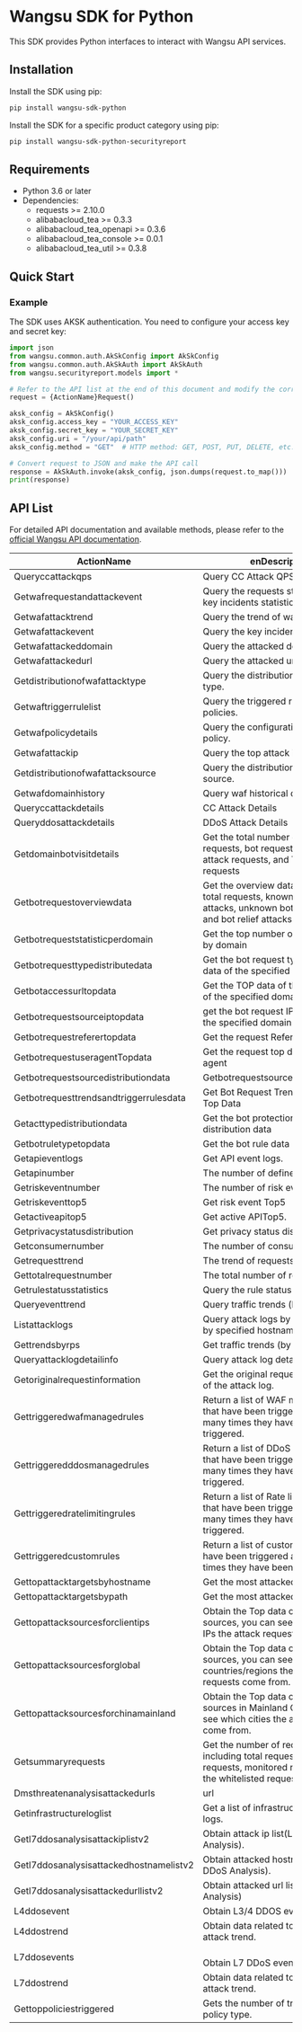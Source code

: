 # Wangsu SDK for Python

This SDK provides Python interfaces to interact with Wangsu API services.

## Installation

Install the SDK using pip:

```bash
pip install wangsu-sdk-python
```

Install the SDK for a specific product category using pip:

```bash
pip install wangsu-sdk-python-securityreport
```


## Requirements

- Python 3.6 or later
- Dependencies:
  - requests >= 2.10.0
  - alibabacloud_tea >= 0.3.3
  - alibabacloud_tea_openapi >= 0.3.6
  - alibabacloud_tea_console >= 0.0.1
  - alibabacloud_tea_util >= 0.3.8

## Quick Start

### Example

The SDK uses AKSK authentication. You need to configure your access key and secret key:

```python
import json
from wangsu.common.auth.AkSkConfig import AkSkConfig
from wangsu.common.auth.AkSkAuth import AkSkAuth
from wangsu.securityreport.models import *

# Refer to the API list at the end of this document and modify the corresponding {ActionName}, Method, Uri
request = {ActionName}Request()

aksk_config = AkSkConfig()
aksk_config.access_key = "YOUR_ACCESS_KEY"
aksk_config.secret_key = "YOUR_SECRET_KEY"
aksk_config.uri = "/your/api/path"
aksk_config.method = "GET"  # HTTP method: GET, POST, PUT, DELETE, etc.

# Convert request to JSON and make the API call
response = AkSkAuth.invoke(aksk_config, json.dumps(request.to_map()))
print(response)

```



## API List
For detailed API documentation and available methods, please refer to the [official Wangsu API documentation](https://www.wangsu.com/document/api-doc/Overview?productType=all).

| ActionName | enDescription | client_methods | uri |
| --- | --- | --- | --- |
| Queryccattackqps | Query CC Attack QPS | POST | /soc/api/report/Queryccattackqps |
| Getwafrequestandattackevent | Query the requests statistics and key incidents statistics. | POST | /api/waf/report/query-total-request |
| Getwafattacktrend | Query the trend of waf attack. | POST | /api/waf/report/query-attack-hit-trend |
| Getwafattackevent | Query the key incidents of domain. | POST | /api/waf/report/query-attack-event-list |
| Getwafattackeddomain | Query the attacked domain. | POST | /api/waf/report/query-attacked-domain-list |
| Getwafattackedurl | Query the attacked url. | POST | /api/waf/report/query-attacked-url-list |
| Getdistributionofwafattacktype | Query the distribution of waf attack type. | POST | /api/waf/report/query-top-by-attack-type |
| Getwaftriggerrulelist | Query the triggered rules and policies. | POST | /api/waf/report/query-trrigger-rule-list |
| Getwafpolicydetails | Query the configuration of waf policy. | POST | /api/waf/report/query-last-attack-info |
| Getwafattackip | Query the top attack ip of waf. | POST | /api/waf/report/query-attack-ip-list |
| Getdistributionofwafattacksource | Query the distribution of waf attack source. | POST | /api/waf/report/query-attack-country-list |
| Getwafdomainhistory | Query waf historical domains. | POST | /api/waf/report/query-waf-history-domain-list |
| Queryccattackdetails | CC Attack Details | POST | /soc/wss_report/shieldOverview/ccAttackDetails |
| Queryddosattackdetails | DDoS Attack Details | POST | /soc/wss_report/shieldOverview/ddosAttackDetails |
| Getdomainbotvisitdetails | Get the total number of domain requests, bot requests, bot relief attack requests, and Top5 bot type requests | POST | /api/bot/report/bot-visit-domain |
| Getbotrequestoverviewdata | Get the overview data, including: total requests, known bot type attacks, unknown bot type attacks, and bot relief attacks | POST | /api/bot/report/request-visit |
| Getbotrequeststatisticperdomain | Get the top number of  bot  requests  by domain | POST | /api/bot/report/bot-visit-domain-top |
| Getbotrequesttypedistributedata | Get the bot request type distribution data of the specified domain | POST | /api/bot/report/attack-type-distribute |
| Getbotaccessurltopdata | Get the TOP data of the request URL of the specified domain | POST | /api/bot/report/top-url |
| Getbotrequestsourceiptopdata | get the bot request IP TOP data of the specified domain | POST | /api/bot/report/top-ip |
| Getbotrequestreferertopdata | Get the request  Referer TOP data | POST | /api/bot/report/top-referer |
| GetbotrequestuseragentTopdata | Get the  request top data for user agent | POST | /api/bot/report/top-ua |
| Getbotrequestsourcedistributiondata | Getbotrequestsourcedistributiondata | POST | /api/bot/report/top-area |
| Getbotrequesttrendsandtriggerrulesdata | Get Bot Request Trends And Rules Top Data | POST | /api/bot/report/trend-rule |
| Getacttypedistributiondata | Get the bot protection action type distribution data | POST | /api/bot/report/act-type-distribute |
| Getbotruletypetopdata | Get the bot rule data | POST | /api/bot/report/top-rule-type |
| Getapieventlogs | Get API event logs. | POST | /api/sam/attack-log/query-attack-log |
| Getapinumber | The number of defined api. | POST | /api/sam/view-api-count |
| Getriskeventnumber | The number of risk events. | POST | /api/sam/view-attack-count |
| Getriskeventtop5 | Get risk event Top5 | POST | /api/sam/view-attack-type-top5 |
| Getactiveapitop5 | Get active APITop5. | POST | /api/sam/view-call-api-top5 |
| Getprivacystatusdistribution | Get privacy status distribution. | POST | /api/sam/view-conceal-count |
| Getconsumernumber | The number of consumers. | POST | /api/sam/view-consumer-count |
| Getrequesttrend | The trend of requests | POST | /api/sam/view-request-trend |
| Gettotalrequestnumber | The total number of requests | POST | /api/sam/view-total-call-count |
| Getrulestatusstatistics | Query the rule status statistics.<br> | POST | /api/waf/report/get-ruleStatus-statistics |
| Queryeventtrend | Query traffic trends (by requests). | POST | /api/v1/overview/trend-info |
| Listattacklogs | Query attack logs by policy type or by specified hostnames. | POST | /api/v1/attack-log/attack-log-list |
| Gettrendsbyrps | Get traffic trends (by rps). | POST | /api/v1/overview/trend-info-qps |
| Queryattacklogdetailinfo | Query attack log details. | POST | /api/v1/attack-log/all-detail-info |
| Getoriginalrequestinformation | Get the original request information of the attack log. | POST | /api/v1/attack-log/original-request-info |
| Gettriggeredwafmanagedrules | Return a list of WAF managed rules that have been triggered and how many times they have been triggered. | POST | /api/v1/situation/waf-rule-hit |
| Gettriggeredddosmanagedrules | Return a list of DDoS managed rules that have been triggered and how many times they have been triggered. | POST | /api/v1/situation/ddos-rule-hit |
| Gettriggeredratelimitingrules | Return a list of Rate limiting rules that have been triggered and how many times they have been triggered. | POST | /api/v1/situation/rate-limit-rule-hit |
| Gettriggeredcustomrules | Return a list of custom rules that have been triggered and how many times they have been triggered. | POST | /api/v1/situation/customize-rule-hit |
| Gettopattacktargetsbyhostname | Get the most attacked hostnames. | POST | /api/v1/situation/target-domain |
| Gettopattacktargetsbypath | Get the most attacked path. | POST | /api/v1/situation/target-url |
| Gettopattacksourcesforclientips | Obtain the Top data of attack sources, you can see which client IPs the attack requests come from. | POST | /api/v1/situation/source-ip-top |
| Gettopattacksourcesforglobal | Obtain the Top data of global attack sources, you can see which countries/regions the attack requests come from. | POST | /api/v1/situation/source-country-top |
| Gettopattacksourcesforchinamainland | Obtain the Top data of attack sources in Mainland China, you can see which cities the attack requests come from. | POST | /api/v1/situation/source-province-top |
| Getsummaryrequests | Get the number of requests, including total requests, mitigated requests, monitored requests, and the whitelisted requests. | POST | /api/v1/overview/event-summary |
| Dmsthreatenanalysisattackedurls | url | POST | /api/v1/dms-threaten-analysis/attacked-urls |
| Getinfrastructureloglist | Get a list of infrastructure protection logs. | POST | /api/v1/csec-attack-log/get-infrastructure-log-list |
| Getl7ddosanalysisattackiplistv2 | Obtain attack ip list(L7 DDoS Analysis). | POST | /api/v2/dms-threaten-analysis/v2/attack-ips |
| Getl7ddosanalysisattackedhostnamelistv2 | Obtain attacked hostname list(L7 DDoS Analysis). | POST | /api/v2/dms-threaten-analysis/v2/attacked-domains |
| Getl7ddosanalysisattackedurllistv2 | Obtain attacked url list(L7 DDoS Analysis) | POST | /api/v2/dms-threaten-analysis/v2/attacked-urls |
| L4ddosevent | Obtain L3/4 DDOS events. | POST | /api/v1/dms-overview/ddos-event |
| L4ddostrend | Obtain data related to the L3/4 DDoS attack trend. | POST | /api/v1/dms-overview/ddos-trend |
| L7ddosevents | <br>Obtain L7 DDoS events. | POST | /api/v2/dms-overview/v2/cc-event |
| L7ddostrend | Obtain data related to the L7 DDoS attack trend. | POST | /api/v2/dms-overview/v2/cc-trend |
| Gettoppoliciestriggered | Gets the number of triggers for each policy type. | POST | /api/v1/overview/event-distribution |